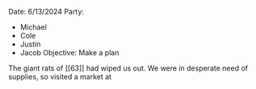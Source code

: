 Date: 6/13/2024
Party:
- Michael
- Cole
- Justin
- Jacob
Objective: Make a plan

The giant rats of [[63]] had wiped us out. We were in desperate need of supplies, so visited a market at 